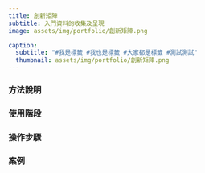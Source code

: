 ```yaml
---
title: 創新矩陣
subtitle: 入門資料的收集及呈現
image: assets/img/portfolio/創新矩陣.png

caption:
  subtitle: "#我是標籤 #我也是標籤 #大家都是標籤 #測試測試"
  thumbnail: assets/img/portfolio/創新矩陣.png
---
```

### 方法說明

### 使用階段

### 操作步驟

### 案例



